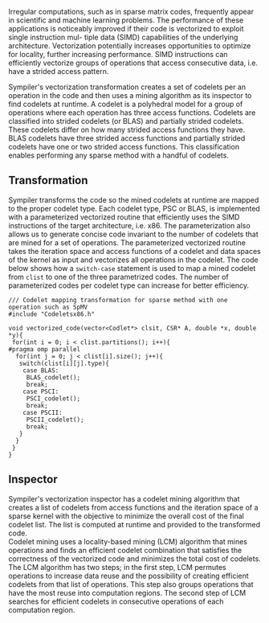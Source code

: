 
Irregular computations, such as in sparse matrix codes,
frequently appear in scientific and machine learning problems.
The performance of these applications is noticeably improved
if their code is vectorized to exploit single instruction mul-
tiple data (SIMD) capabilities of the underlying architecture.
Vectorization potentially increases opportunities to optimize
for locality, further increasing performance. SIMD instructions
can efficiently vectorize groups of operations that access
consecutive data, i.e. have a strided access pattern.


Sympiler's vectorization transformation creates a set of codelets 
per an operation in the code and then uses a mining algorithm as 
its inspector to find codelets at runtime. A codelet is a polyhedral 
model for a group of operations where each operation has three access functions.
Codelets are classified into strided codelets (or BLAS) and partially strided codelets. 
These codelets differ on how many strided access functions they have. 
BLAS codelets have three strided access functions and partially strided codelets 
have one or two strided access functions. This classification enables 
performing any sparse method with a handful of codelets. 



## Transformation
Sympiler transforms the code so the mined codelets at runtime 
are mapped to the proper codelet type. 
Each codelet type, PSC or BLAS, is implemented with a parameterized vectorized routine that efficiently uses the SIMD instructions of the target
architecture, i.e. x86. The parameterization also allows us to
generate concise code invariant to the number of codelets that
are mined for a set of operations. The parameterized vectorized
routine takes the iteration space and access functions of a
codelet and data spaces of the kernel as input and vectorizes
all operations in the codelet. 
The code below shows how a `switch-case` statement is used to 
map a mined codelet from `clist` to one of the three parametrized
codes. The number of parameterized codes per codelet type 
can increase for better efficiency. 

```
/// Codelet mapping transformation for sparse method with one operation such as SpMV
#include "Codeletsx86.h"

void vectorized_code(vector<Codlet*> clsit, CSR* A, double *x, double *y){
 for(int i = 0; i < clist.partitions(); i++){
#pragma omp parallel 
  for(int j = 0; j < clist[i].size(); j++){
   switch(clist[i][j].type){
    case BLAS:
     BLAS_codelet();
     break;
    case PSCI:
     PSCI_codelet();
     break;
    case PSCII:
     PSCII_codelet();
     break;
   }
  }
 }
}
```


## Inspector
Sympiler's vectorization inspector has a codelet mining algorithm 
that creates a list of codelets from access functions and the 
iteration space of a sparse kernel with the objective to
minimize the overall cost of the final codelet list. The list is 
computed at runtime and provided to the transformed code.  
Codelet mining uses a locality-based mining (LCM) algorithm that mines
operations and finds an efficient codelet combination that satisfies 
the correctness of the vectorized code and minimizes
the total cost of codelets. The LCM algorithm has two steps;
in the first step, LCM permutes operations to increase data
reuse and the possibility of creating efficient codelets from 
that list of operations. This step also groups operations that
have the most reuse into computation regions. The second
step of LCM searches for efficient codelets in consecutive
operations of each computation region. 